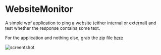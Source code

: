 WebsiteMonitor
==============

A simple wpf application to ping a website (either internal or external) and test whether the response contains some text.

For the application and nothing else, grab the zip file [here](https://raw.github.com/jmkelly/WebsiteMonitor/master/WebsiteMonitor.zip)

![screentshot](https://raw.github.com/jmkelly/WebsiteMonitor/master/screenshot.PNG)



